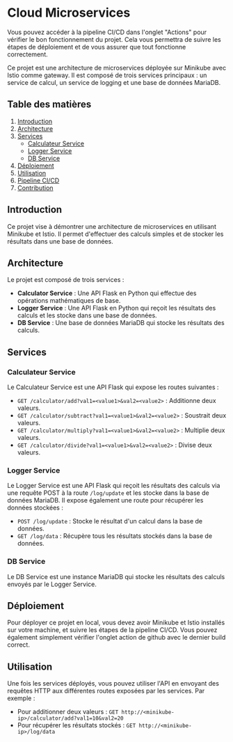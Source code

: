 # Cloud Microservices

Vous pouvez accéder à la pipeline CI/CD dans l'onglet "Actions" pour vérifier le bon fonctionnement du projet. Cela vous permettra de suivre les étapes de déploiement et de vous assurer que tout fonctionne correctement.

Ce projet est une architecture de microservices déployée sur Minikube avec Istio comme gateway. Il est composé de trois services principaux : un service de calcul, un service de logging et une base de données MariaDB.

## Table des matières

1. [Introduction](#introduction)
2. [Architecture](#architecture)
3. [Services](#services)
   - [Calculateur Service](#calculateur-service)
   - [Logger Service](#logger-service)
   - [DB Service](#db-service)
4. [Déploiement](#déploiement)
5. [Utilisation](#utilisation)
6. [Pipeline CI/CD](#pipeline-cicd)
7. [Contribution](#contribution)

## Introduction

Ce projet vise à démontrer une architecture de microservices en utilisant Minikube et Istio. Il permet d'effectuer des calculs simples et de stocker les résultats dans une base de données.

## Architecture

Le projet est composé de trois services :
- **Calculator Service** : Une API Flask en Python qui effectue des opérations mathématiques de base.
- **Logger Service** : Une API Flask en Python qui reçoit les résultats des calculs et les stocke dans une base de données.
- **DB Service** : Une base de données MariaDB qui stocke les résultats des calculs.

## Services

### Calculateur Service

Le Calculateur Service est une API Flask qui expose les routes suivantes :
- `GET /calculator/add?val1=<value1>&val2=<value2>` : Additionne deux valeurs.
- `GET /calculator/subtract?val1=<value1>&val2=<value2>` : Soustrait deux valeurs.
- `GET /calculator/multiply?val1=<value1>&val2=<value2>` : Multiplie deux valeurs.
- `GET /calculator/divide?val1=<value1>&val2=<value2>` : Divise deux valeurs.

### Logger Service

Le Logger Service est une API Flask qui reçoit les résultats des calculs via une requête POST à la route `/log/update` et les stocke dans la base de données MariaDB. Il expose également une route pour récupérer les données stockées :
- `POST /log/update` : Stocke le résultat d'un calcul dans la base de données.
- `GET /log/data` : Récupère tous les résultats stockés dans la base de données.

### DB Service

Le DB Service est une instance MariaDB qui stocke les résultats des calculs envoyés par le Logger Service.

## Déploiement

Pour déployer ce projet en local, vous devez avoir Minikube et Istio installés sur votre machine, et suivre les étapes de la pipeline CI/CD. Vous pouvez également simplement vérifier l'onglet action de github avec le dernier build correct. 

## Utilisation

Une fois les services déployés, vous pouvez utiliser l'API en envoyant des requêtes HTTP aux différentes routes exposées par les services. Par exemple :

- Pour additionner deux valeurs : `GET http://<minikube-ip>/calculator/add?val1=10&val2=20`
- Pour récupérer les résultats stockés : `GET http://<minikube-ip>/log/data`


